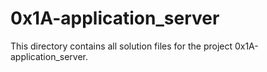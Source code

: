 # 0x1A-application_server

This directory contains all solution files for the project 0x1A-application_server.